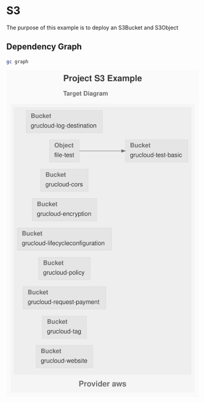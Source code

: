 # S3

The purpose of this example is to deploy an S3Bucket and S3Object

## Dependency Graph

```sh
gc graph
```

![GraphTarget](artifacts/diagram-target.svg)
